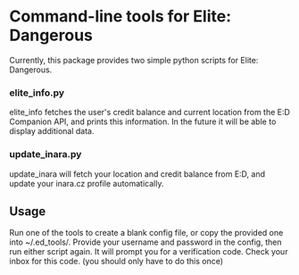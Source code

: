 # Command-line tools for Elite: Dangerous

Currently, this package provides two simple python scripts for Elite: Dangerous.

### elite_info.py

elite_info fetches the user's credit balance and current location from the E:D Companion API,
and prints this information. In the future it will be able to display additional data.

### update_inara.py

update_inara will fetch your location and credit balance from E:D,
and update your inara.cz profile automatically.


## Usage

Run one of the tools to create a blank config file, or copy the provided one into ~/.ed_tools/.
Provide your username and password in the config, then run either script again. It will prompt
you for a verification code. Check your inbox for this code. (you should only have to do this once)
